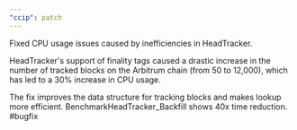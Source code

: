 ```yaml
---
"ccip": patch
---
```


Fixed CPU usage issues caused by inefficiencies in HeadTracker.

HeadTracker's support of finality tags caused a drastic increase in the number of tracked blocks on the Arbitrum chain (from 50 to 12,000), which has led to a 30% increase in CPU usage. 

The fix improves the data structure for tracking blocks and makes lookup more efficient. BenchmarkHeadTracker_Backfill shows 40x time reduction.
#bugfix

